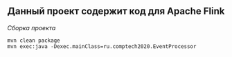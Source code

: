 ## Данный проект содержит код для Apache Flink

*Сборка проекта*

```
mvn clean package
mvn exec:java -Dexec.mainClass=ru.comptech2020.EventProcessor

